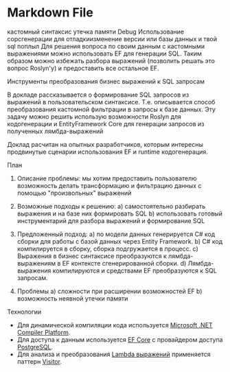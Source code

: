 ﻿# Markdown File

кастомный синтаксис
утечка памяти
Debug
Использование сорсгенерации для отладкиизменение версии или базы данных и твой sql поплыл
Для решения вопроса по своим данным с кастомными выражениями можно использовать EF для генерации SQL. Таким образом можно избежать разбора выражений (позволить решать это вопрос Roslyn'у) и предоставить все остальное EF.



Инструменты преобразования бизнес выражений к SQL запросам


В докладе рассказывается о формирование SQL запросов из выражений в пользовательском синтаксисе. Т.е. описывается способ преобразования кастомной фильтрации в запросы к базе данных. Эту задачу можно решить использую возможности Roslyn для кодогенерации и EntityFramework Core для генерации запросов из полученных лямбда-выражений

Доклад расчитан на опытных разработчиков, которым интересны продвинутые сценарии использования EF и runtime кодогенерация. 

План

1. Описание проблемы: мы хотим предоставить пользователю возможность делать трансформацию и фильтрацию данных с помощью "произвольных" выражений 

2. Возможные подходы к решению:
a) самостоятельно разбирать выражения и на базе них формировать SQL
b) использовать готовый инструментарий для разбора выражений и формирование SQL

3. Предложенный подход:
a) по модели данных генерируется C# код сборки для работы с базой данных через Entity Framework.
b) C# код компилируется в сборку, сборка подгружается в процесс.
c) Выражения в бизнес синтаксисе преобразуются к лямбда-выражениям в EF контексте сгенерированной сборки.
d) Лямбда-выражения компилируются и средствами EF преобразуются к SQL запросам.

4. Проблемы
a) сложности при расширении возможностей EF
b) возможность неявной утечки памяти

Технологии
- Для динамической компиляции кода используется [Microsoft .NET Compiler Platform](https://docs.microsoft.com/dotnet/csharp/roslyn-sdk/).
- Для доступа к данным используется [EF Core](https://docs.microsoft.com/ef/core/) с провайдером доступа [PostgreSQL](http://www.npgsql.org/efcore/index.html).
- Для анализа и преобразования [Lambda выражений](https://docs.microsoft.com/dotnet/csharp/language-reference/operators/lambda-expressions) применяется паттерн [Visitor](https://docs.microsoft.com/dotnet/api/system.linq.expressions.expressionvisitor).
